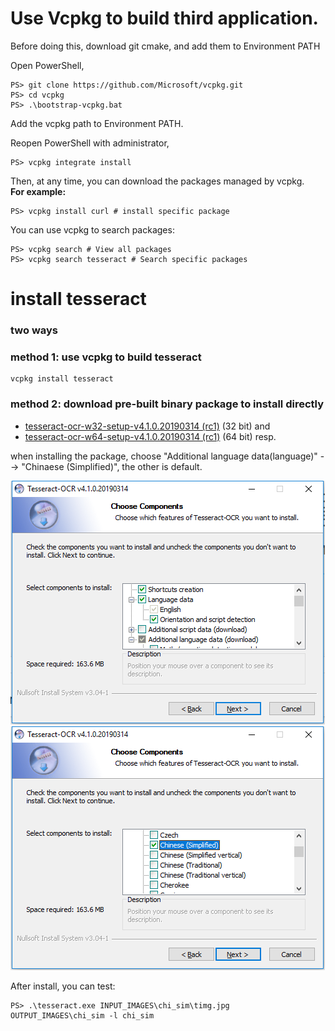 # Use Vcpkg to build third application.

Before doing this, download git cmake, and add them to Environment PATH

Open PowerShell, 

```
PS> git clone https://github.com/Microsoft/vcpkg.git
PS> cd vcpkg
PS> .\bootstrap-vcpkg.bat
```

Add the vcpkg path to Environment PATH.

Reopen PowerShell with administrator,

```
PS> vcpkg integrate install
```

Then, at any time, you can download the packages managed by vcpkg.  
**For example:**

```
PS> vcpkg install curl # install specific package
```

You can use vcpkg to search packages:
```
PS> vcpkg search # View all packages
PS> vcpkg search tesseract # Search specific packages
```

# install tesseract

### two ways

### method 1: use vcpkg to build tesseract

```
vcpkg install tesseract
```

### method 2: download pre-built binary package to install directly

* [tesseract-ocr-w32-setup-v4.1.0.20190314 (rc1)](https://digi.bib.uni-mannheim.de/tesseract/tesseract-ocr-w32-setup-v4.1.0.20190314.exe) (32 bit) and
* [tesseract-ocr-w64-setup-v4.1.0.20190314 (rc1)](https://digi.bib.uni-mannheim.de/tesseract/tesseract-ocr-w64-setup-v4.1.0.20190314.exe) (64 bit) resp.

when installing the package, choose "Additional language data(language)" --> "Chinaese (Simplified)", the other is default.

![file](images/wechat_20190510071415.png)
![file](images/wechat_20190510072239.png)

After install, you can test:

```
PS> .\tesseract.exe INPUT_IMAGES\chi_sim\timg.jpg OUTPUT_IMAGES\chi_sim -l chi_sim
```

